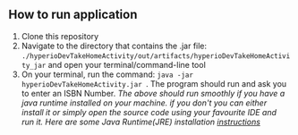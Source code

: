 ## How to run application
1. Clone this repository
2. Navigate to the directory that contains the .jar file: `./hyperioDevTakeHomeActivity/out/artifacts/hyperioDevTakeHomeActivity_jar` and open your terminal/command-line tool
3. On your terminal, run the command: `java -jar hyperioDevTakeHomeActivity.jar `. The program should run and ask you to enter an ISBN Number.
 *The above should run smoothly if you have a java runtime installed on your machine. if you don't you can either install it or simply open the source code using your favourite IDE and run it. Here are some Java Runtime(JRE) installation [instructions](https://java.com/en/download/manual.jsp)*